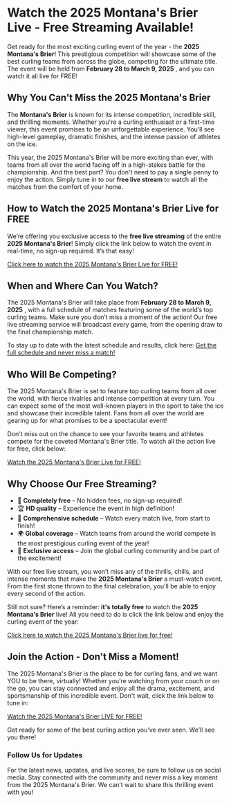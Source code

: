 # Watch the 2025 Montana's Brier Live - Free Streaming Available!

Get ready for the most exciting curling event of the year - the **2025 Montana's Brier**! This prestigious competition will showcase some of the best curling teams from across the globe, competing for the ultimate title. The event will be held from **February 28 to March 9, 2025** , and you can watch it all live for FREE!

## Why You Can't Miss the 2025 Montana's Brier

The **Montana's Brier** is known for its intense competition, incredible skill, and thrilling moments. Whether you're a curling enthusiast or a first-time viewer, this event promises to be an unforgettable experience. You’ll see high-level gameplay, dramatic finishes, and the intense passion of athletes on the ice.

This year, the 2025 Montana's Brier will be more exciting than ever, with teams from all over the world facing off in a high-stakes battle for the championship. And the best part? You don't need to pay a single penny to enjoy the action. Simply tune in to our **free live stream** to watch all the matches from the comfort of your home.

## How to Watch the 2025 Montana's Brier Live for FREE

We’re offering you exclusive access to the **free live streaming** of the entire **2025 Montana's Brier**! Simply click the link below to watch the event in real-time, no sign-up required. It’s that easy!

[Click here to watch the 2025 Montana's Brier Live for FREE!](https://tinyurl.com/livestreamfreeo?st=2025montanasbrier&si=gh)

## When and Where Can You Watch?

The 2025 Montana's Brier will take place from **February 28 to March 9, 2025** , with a full schedule of matches featuring some of the world’s top curling teams. Make sure you don’t miss a moment of the action! Our free live streaming service will broadcast every game, from the opening draw to the final championship match.

To stay up to date with the latest schedule and results, click here: [Get the full schedule and never miss a match!](https://tinyurl.com/livestreamfreeo?st=2025montanasbrier&si=gh)

## Who Will Be Competing?

The 2025 Montana's Brier is set to feature top curling teams from all over the world, with fierce rivalries and intense competition at every turn. You can expect some of the most well-known players in the sport to take the ice and showcase their incredible talent. Fans from all over the world are gearing up for what promises to be a spectacular event!

Don't miss out on the chance to see your favorite teams and athletes compete for the coveted Montana's Brier title. To watch all the action live for free, click below:

[Watch the 2025 Montana's Brier Live for FREE!](https://tinyurl.com/livestreamfreeo?st=2025montanasbrier&si=gh)

## Why Choose Our Free Streaming?

- 🚨 **Completely free** – No hidden fees, no sign-up required!
- 🏆 **HD quality** – Experience the event in high definition!
- 📅 **Comprehensive schedule** – Watch every match live, from start to finish!
- 🌍 **Global coverage** – Watch teams from around the world compete in the most prestigious curling event of the year!
- 🎉 **Exclusive access** – Join the global curling community and be part of the excitement!

With our free live stream, you won’t miss any of the thrills, chills, and intense moments that make the **2025 Montana's Brier** a must-watch event. From the first stone thrown to the final celebration, you’ll be able to enjoy every second of the action.

Still not sure? Here’s a reminder: **it's totally free** to watch the **2025 Montana's Brier** live! All you need to do is click the link below and enjoy the curling event of the year:

[Click here to watch the 2025 Montana's Brier live for free!](https://tinyurl.com/livestreamfreeo?st=2025montanasbrier&si=gh)

## Join the Action - Don't Miss a Moment!

The 2025 Montana's Brier is the place to be for curling fans, and we want YOU to be there, virtually! Whether you’re watching from your couch or on the go, you can stay connected and enjoy all the drama, excitement, and sportsmanship of this incredible event. Don't wait, click the link below to tune in:

[Watch the 2025 Montana's Brier LIVE for FREE!](https://tinyurl.com/livestreamfreeo?st=2025montanasbrier&si=gh)

Get ready for some of the best curling action you’ve ever seen. We’ll see you there!

### Follow Us for Updates

For the latest news, updates, and live scores, be sure to follow us on social media. Stay connected with the community and never miss a key moment from the 2025 Montana's Brier. We can’t wait to share this thrilling event with you!
